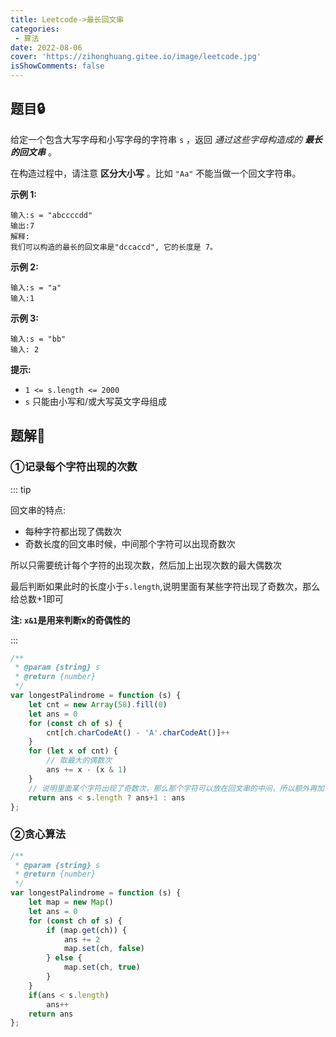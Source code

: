 ```yaml
---
title: Leetcode->最长回文串
categories: 
 - 算法
date: 2022-08-06
cover: 'https://zihonghuang.gitee.io/image/leetcode.jpg'
isShowComments: false
---
```


## 题目:lock:

给定一个包含大写字母和小写字母的字符串 `s` ，返回 *通过这些字母构造成的 **最长的回文串*** 。

在构造过程中，请注意 **区分大小写** 。比如 `"Aa"` 不能当做一个回文字符串。

**示例 1:**

```
输入:s = "abccccdd"
输出:7
解释:
我们可以构造的最长的回文串是"dccaccd", 它的长度是 7。
```

**示例 2:**

```
输入:s = "a"
输入:1
```

**示例 3:**

```
输入:s = "bb"
输入: 2
```

**提示:**

- `1 <= s.length <= 2000`
- `s` 只能由小写和/或大写英文字母组成

## 题解:key:

### ①记录每个字符出现的次数

::: tip

回文串的特点:

* 每种字符都出现了偶数次
* 奇数长度的回文串时候，中间那个字符可以出现奇数次

所以只需要统计每个字符的出现次数，然后加上出现次数的最大偶数次

最后判断如果此时的长度小于`s.length`,说明里面有某些字符出现了奇数次，那么给总数+1即可

**注: `x&1`是用来判断x的奇偶性的**

:::

```javascript
/**
 * @param {string} s
 * @return {number}
 */
var longestPalindrome = function (s) {
    let cnt = new Array(58).fill(0)
    let ans = 0
    for (const ch of s) {
        cnt[ch.charCodeAt() - 'A'.charCodeAt()]++
    }
    for (let x of cnt) {
        // 取最大的偶数次
        ans += x - (x & 1)
    }
    // 说明里面某个字符出现了奇数次，那么那个字符可以放在回文串的中间，所以额外再加一
    return ans < s.length ? ans+1 : ans
};
```

### ②贪心算法

```javascript
/**
 * @param {string} s
 * @return {number}
 */
var longestPalindrome = function (s) {
    let map = new Map()
    let ans = 0
    for (const ch of s) {
        if (map.get(ch)) {
            ans += 2
            map.set(ch, false)
        } else {
            map.set(ch, true)
        }
    }
    if(ans < s.length)
        ans++
    return ans
};
```

